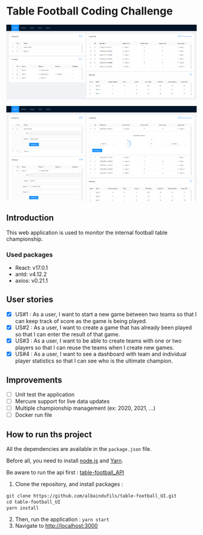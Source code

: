 # Table Football Coding Challenge
![dashboard-1](./images/dashboard-1.png "Dashboard #1")

![dashboard-2](./images/dashboard-2.png "Dashboard deployed #2")

## Introduction
This web application is used to monitor the internal football table championship.

### Used packages
- React: v17.0.1
- antd: v4.12.2
- axios: v0.21.1

## User stories

- [x] US#1 : As a user, I want to start a new game between two teams so that I can keep track of score as the game is being played.
- [x] US#2 : As a user, I want to create a game that has already been played so that I can enter the result of that game.
- [x] US#3 : As a user, I want to be able to create teams with one or two players so that I can reuse the teams when I create new games.
- [x] US#4 : As a user, I want to see a dashboard with team and individual player statistics so that I can see who is the ultimate champion.

## Improvements

- [ ] Unit test the application
- [ ] Mercure support for live data updates
- [ ] Multiple championship management (ex: 2020, 2021, ...)
- [ ] Docker run file

## How to run ths project

All the dependencies are available in the `package.json` file.

Before all, you need to install [node.js](https://nodejs.org/en/) and [Yarn](https://classic.yarnpkg.com/en/docs/install/). 

Be aware to run the api first :  [table-football_API](https://github.com/albaindufils/table-football_API)

1) Clone the repository, and install packages : 

```
git clone https://github.com/albaindufils/table-football_UI.git
cd table-football_UI
yarn install 
```

2) Then, run the application : ` yarn start ` 
3) Navigate to [http://localhost:3000](http://localhost:3000)
